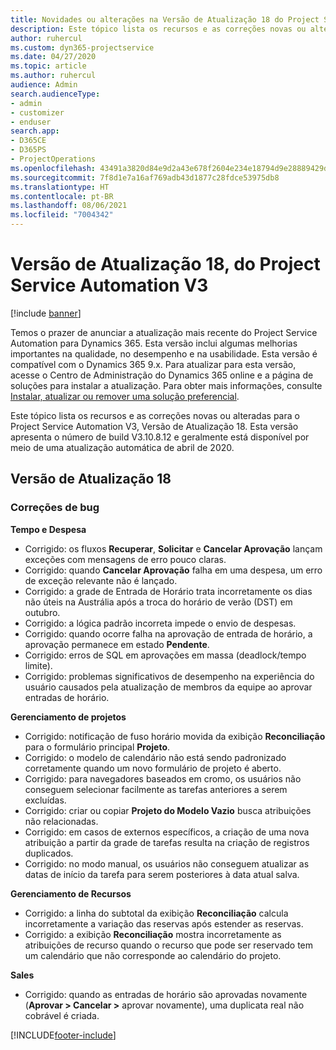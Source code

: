 ```yaml
---
title: Novidades ou alterações na Versão de Atualização 18 do Project Service Automation V3
description: Este tópico lista os recursos e as correções novas ou alteradas disponíveis na Versão de Atualização 18 do Project Service Automation V3.
author: ruhercul
ms.custom: dyn365-projectservice
ms.date: 04/27/2020
ms.topic: article
ms.author: ruhercul
audience: Admin
search.audienceType:
- admin
- customizer
- enduser
search.app:
- D365CE
- D365PS
- ProjectOperations
ms.openlocfilehash: 43491a3820d84e9d2a43e678f2604e234e18794d9e28889429debc0b991bbfac
ms.sourcegitcommit: 7f8d1e7a16af769adb43d1877c28fdce53975db8
ms.translationtype: HT
ms.contentlocale: pt-BR
ms.lasthandoff: 08/06/2021
ms.locfileid: "7004342"
---
```

# <a name="project-service-automation-update-release-18-v3"></a>Versão de Atualização 18, do Project Service Automation V3

[!include [banner](../includes/psa-now-project-operations.md)]

Temos o prazer de anunciar a atualização mais recente do Project Service Automation para Dynamics 365. Esta versão inclui algumas melhorias importantes na qualidade, no desempenho e na usabilidade. Esta versão é compatível com o Dynamics 365 9.x. Para atualizar para esta versão, acesse o Centro de Administração do Dynamics 365 online e a página de soluções para instalar a atualização. Para obter mais informações, consulte [Instalar, atualizar ou remover uma solução preferencial](/power-platform/admin/install-remove-preferred-solution).

Este tópico lista os recursos e as correções novas ou alteradas para o Project Service Automation V3, Versão de Atualização 18. Esta versão apresenta o número de build V3.10.8.12 e geralmente está disponível por meio de uma atualização automática de abril de 2020.

## <a name="update-release-18"></a>Versão de Atualização 18

### <a name="bug-fixes"></a>Correções de bug

**Tempo e Despesa**

- Corrigido: os fluxos **Recuperar**, **Solicitar** e **Cancelar Aprovação** lançam exceções com mensagens de erro pouco claras.
- Corrigido: quando **Cancelar Aprovação** falha em uma despesa, um erro de exceção relevante não é lançado.
- Corrigido: a grade de Entrada de Horário trata incorretamente os dias não úteis na Austrália após a troca do horário de verão (DST) em outubro.
- Corrigido: a lógica padrão incorreta impede o envio de despesas.
- Corrigido: quando ocorre falha na aprovação de entrada de horário, a aprovação permanece em estado **Pendente**.
- Corrigido: erros de SQL em aprovações em massa (deadlock/tempo limite).
- Corrigido: problemas significativos de desempenho na experiência do usuário causados pela atualização de membros da equipe ao aprovar entradas de horário.

**Gerenciamento de projetos**

- Corrigido: notificação de fuso horário movida da exibição **Reconciliação** para o formulário principal **Projeto**.
- Corrigido: o modelo de calendário não está sendo padronizado corretamente quando um novo formulário de projeto é aberto.
- Corrigido: para navegadores baseados em cromo, os usuários não conseguem selecionar facilmente as tarefas anteriores a serem excluídas.
- Corrigido: criar ou copiar **Projeto do Modelo Vazio** busca atribuições não relacionadas.
- Corrigido: em casos de externos específicos, a criação de uma nova atribuição a partir da grade de tarefas resulta na criação de registros duplicados.
- Corrigido: no modo manual, os usuários não conseguem atualizar as datas de início da tarefa para serem posteriores à data atual salva.

**Gerenciamento de Recursos**

- Corrigido: a linha do subtotal da exibição **Reconciliação** calcula incorretamente a variação das reservas após estender as reservas.
- Corrigido: a exibição **Reconciliação** mostra incorretamente as atribuições de recurso quando o recurso que pode ser reservado tem um calendário que não corresponde ao calendário do projeto.

**Sales**

- Corrigido: quando as entradas de horário são aprovadas novamente (**Aprovar > Cancelar >** aprovar novamente), uma duplicata real não cobrável é criada.


[!INCLUDE[footer-include](../includes/footer-banner.md)]
